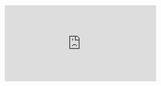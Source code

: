 <div style="position:relative;padding-bottom:48%; margin:10px">
    <iframe src="https://www.youtube.com/embed/b6rtcjakmw8?start=0" frameborder="0" allow="accelerometer; autoplay; encrypted-media; gyroscope; picture-in-picture" allowfullscreen 
    	style="position:absolute;width:100%;height:100%;"></iframe>
</div>
